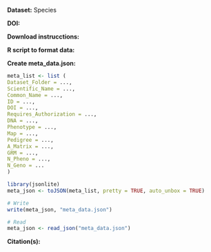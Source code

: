 **Dataset:** Species

**DOI:**

**Download instrucctions:**

**R script to format data:**

**Create meta_data.json:**

```R
meta_list <- list (
Dataset_Folder = ...,
Scientific_Name = ...,
Common_Name = ...,
ID = ...,
DOI = ...,
Requires_Authorization = ...,
DNA = ...,
Phenotype = ...,
Map = ...,
Pedigree = ...,
A_Matrix = ...,
GRM = ...,
N_Pheno = ...,
N_Geno = ...
)

library(jsonlite)
meta_json <- toJSON(meta_list, pretty = TRUE, auto_unbox = TRUE)

# Write
write(meta_json, "meta_data.json")

# Read
meta_json <- read_json("meta_data.json")
```


**Citation(s):**
